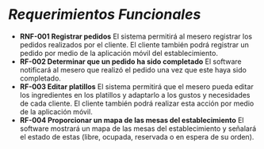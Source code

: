 # *Requerimientos Funcionales*

-	**RNF-001 Registrar pedidos**
El sistema permitirá al mesero registrar los pedidos realizados por el cliente. El cliente también podrá registrar un pedido por medio de la aplicación móvil del establecimiento.
- **RF-002 Determinar que un pedido ha sido completado**
El software notificará al mesero que realizó el pedido una vez que este haya sido completado.
- **RF-003 Editar platillos**
El sistema permitirá que el mesero pueda editar los ingredientes en los platillos y adaptarlo a los gustos y necesidades de cada cliente. El cliente también podrá realizar esta acción por medio de la aplicación móvil.
- **RF-004 Proporcionar un mapa de las mesas del establecimiento**
El software mostrará un mapa de las mesas del establecimiento y señalará el estado de estas (libre, ocupada, reservada o en espera de su orden).


